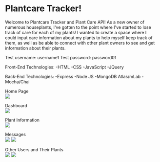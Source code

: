 <h1>Plantcare Tracker!</h1>

Welcome to Plantcare Tracker and Plant Care API!
As a new owner of numerous houseplants, I've gotten to the point where I've started to lose track of care for each of my plants!
I wanted to create a space where I could input care information about my plants to help myself keep track of them, as well as
be able to connect with other plant owners to see and get information about their plants.



Test username: username1
Test password: password01

Front-End Technologies:
-HTML
-CSS
-JavaScript
-JQuery

Back-End Technologies:
-Express
-Node JS
-MongoDB Atlas/mLab
-Mocha/Chai

Home Page<br>
<img src='https://i.imgur.com/AmDZnkd.png'/>

Dashboard<br>
<img src='https://i.imgur.com/rBZDJgD.png'/>

Plant Information<br>
<img src='https://i.imgur.com/vYvlQHD.png'/>

Messages<br>
<img src='https://i.imgur.com/MPWPOvg.png'/>
<img src='https://i.imgur.com/x7Goeil.png'/>

Other Users and Their Plants<br>
<img src='https://i.imgur.com/yekmN6e.png'/>
<img src='https://i.imgur.com/LyBxCyH.png'/>

